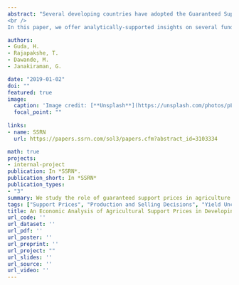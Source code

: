 ```yaml
---
abstract: "Several developing countries have adopted the Guaranteed Support Price (GSP) scheme to support their farmers and underprivileged population. Through this scheme, the government, operating under a budget, procures a crop from farmers at a guaranteed (and attractive) price, announced ahead of the selling season, and then distributes the procured amount to the underprivileged segment of the population at a subsidized price. The goal of this scheme is twofold: (a) as a supply-side incentive, to ensure high output from the farmers, and (b) as a demand-side provisioning tool, to subsidize the consumption needs of the poor. <br />
<br />
In this paper, we offer analytically-supported insights on several fundamental aspects of the GSP scheme by analyzing a Stackelberg game between a homogenous population of small farmers and a social planner. We explicitly model the strategic behavior of the farmers and the consuming population, characterize the equilibrium market outcome (i.e., the production decisions of the farmers and their selling decisions to the government and in the open market, the consumption decisions by the strategic Above-Poverty-Line (APL) and Below-Poverty-Line (BPL) consumers), the resulting equilibrium welfare of each segment, and compare them with that under two benchmarks: (a) the absence of any intervention, and (b) the Direct Benefit Transfer scheme, where the social planner simply distributes the budget among the BPL consumers. We find that two key economic forces – the poorness of the BPL consumers (a demand-side force), and yield uncertainty (a supply-side force) – act as impediments to high production by farmers and consumption by the BPL consumers. Seemingly disparate and acting on different segments of the population, the complex interactions of these forces leads to an interesting analysis. If the poorness of the BPL consumers is extreme, then the GSP scheme improves the production by the farmers and consumption by the BPL consumers, and leads to an increase in the social planner’s surplus. If yield uncertainty is dominant, then the social planner can use the GSP scheme as a mechanism to divide his budget in any proportion to improve the surplus of the BPL consumers and the farmers; the desired split is achieved by setting an appropriate support price. We also discuss an extension where the social planner weighs the surplus of the BPL consumers and the farmers more than the APL consumers and the unused budget."

authors:
- Guda, H.
- Rajapakshe, T.
- Dawande, M.
- Janakiraman, G.

date: "2019-01-02"
doi: ""
featured: true
image:
  caption: 'Image credit: [**Unsplash**](https://unsplash.com/photos/pLCdAaMFLTE)'
  focal_point: ""
  
links:
- name: SSRN
  url: https://papers.ssrn.com/sol3/papers.cfm?abstract_id=3103334

math: true
projects:
- internal-project
publication: In *SSRN*.
publication_short: In *SSRN*
publication_types:
- "3"
summary: We study the role of guaranteed support prices in agriculture under supply yield uncertainty and demand-side budget constraints.
tags: ["Support Prices", "Production and Selling Decisions", "Yield Uncertainty"]
title: An Economic Analysis of Agricultural Support Prices in Developing Economies
url_code: ''
url_dataset: ''
url_pdf: ''
url_poster: ''
url_preprint: ''
url_project: ""
url_slides: ''
url_source: ''
url_video: ''
---
```

